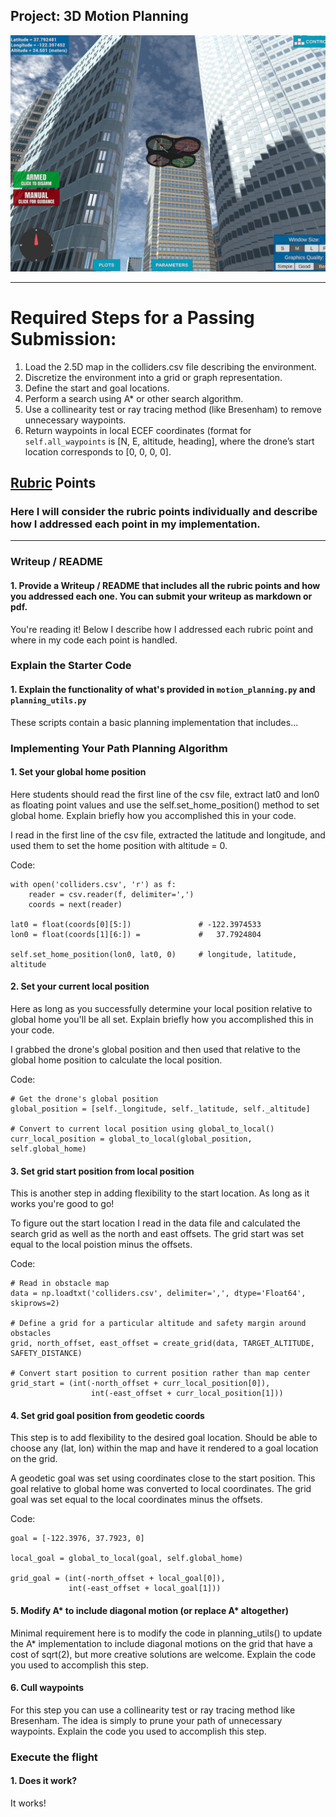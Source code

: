 ## Project: 3D Motion Planning
![Quad Image](./misc/enroute.png)

---

# Required Steps for a Passing Submission:
1. Load the 2.5D map in the colliders.csv file describing the environment.
2. Discretize the environment into a grid or graph representation.
3. Define the start and goal locations.
4. Perform a search using A* or other search algorithm.
5. Use a collinearity test or ray tracing method (like Bresenham) to remove unnecessary waypoints.
6. Return waypoints in local ECEF coordinates (format for `self.all_waypoints` is [N, E, altitude, heading], where the drone’s start location corresponds to [0, 0, 0, 0].



## [Rubric](https://review.udacity.com/#!/rubrics/1534/view) Points
### Here I will consider the rubric points individually and describe how I addressed each point in my implementation.  

---
### Writeup / README

#### 1. Provide a Writeup / README that includes all the rubric points and how you addressed each one.  You can submit your writeup as markdown or pdf.  

You're reading it! Below I describe how I addressed each rubric point and where in my code each point is handled.

### Explain the Starter Code

#### 1. Explain the functionality of what's provided in `motion_planning.py` and `planning_utils.py`
These scripts contain a basic planning implementation that includes...

### Implementing Your Path Planning Algorithm

#### 1. Set your global home position
Here students should read the first line of the csv file, extract lat0 and lon0 as floating point values and use the self.set_home_position() method to set global home. Explain briefly how you accomplished this in your code.

I read in the first line of the csv file, extracted the latitude and longitude, and used them to set the home position with altitude = 0.

Code:  

    with open('colliders.csv', 'r') as f:  
        reader = csv.reader(f, delimiter=',')  
        coords = next(reader)  

    lat0 = float(coords[0][5:])               # -122.3974533  
    lon0 = float(coords[1][6:]) =             #   37.7924804  

    self.set_home_position(lon0, lat0, 0)     # longitude, latitude, altitude  


#### 2. Set your current local position
Here as long as you successfully determine your local position relative to global home you'll be all set. Explain briefly how you accomplished this in your code.

I grabbed the drone's global position and then used that relative to the global home position to calculate the local position.  

Code:  

    # Get the drone's global position    
    global_position = [self._longitude, self._latitude, self._altitude]  

    # Convert to current local position using global_to_local()  
    curr_local_position = global_to_local(global_position, self.global_home)  


#### 3. Set grid start position from local position
This is another step in adding flexibility to the start location. As long as it works you're good to go!

To figure out the start location I read in the data file and calculated the search grid as well as the north and east offsets.  The grid start was set equal to the local poistion minus the offsets.  

Code:  

    # Read in obstacle map
    data = np.loadtxt('colliders.csv', delimiter=',', dtype='Float64', skiprows=2)

    # Define a grid for a particular altitude and safety margin around obstacles
    grid, north_offset, east_offset = create_grid(data, TARGET_ALTITUDE, SAFETY_DISTANCE)

    # Convert start position to current position rather than map center
    grid_start = (int(-north_offset + curr_local_position[0]),
                      int(-east_offset + curr_local_position[1]))


#### 4. Set grid goal position from geodetic coords
This step is to add flexibility to the desired goal location. Should be able to choose any (lat, lon) within the map and have it rendered to a goal location on the grid.

A geodetic goal was set using coordinates close to the start position.  This goal relative to global home was converted to local coordinates.  The grid goal was set equal to the local coordinates minus the offsets.  

Code:  

    goal = [-122.3976, 37.7923, 0]  

    local_goal = global_to_local(goal, self.global_home)  

    grid_goal = (int(-north_offset + local_goal[0]),  
                 int(-east_offset + local_goal[1]))  


#### 5. Modify A* to include diagonal motion (or replace A* altogether)
Minimal requirement here is to modify the code in planning_utils() to update the A* implementation to include diagonal motions on the grid that have a cost of sqrt(2), but more creative solutions are welcome. Explain the code you used to accomplish this step.




#### 6. Cull waypoints 
For this step you can use a collinearity test or ray tracing method like Bresenham. The idea is simply to prune your path of unnecessary waypoints. Explain the code you used to accomplish this step.

### Execute the flight
#### 1. Does it work?
It works!
